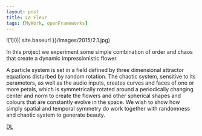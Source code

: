 ```yaml
---
layout: post
title: La Fleur
tags: [MyWork, openFrameworks]
---
```


![1]({{ site.baseurl }}/images/2015/2.1.jpg)

In this project we experiment some simple combination of order and chaos that create a dynamic impressionistic flower.

<!--more-->

A particle system is set in a field defined by three dimensional attractor equations disturbed by random rotation. The chaotic system, sensitive to its parameters, as well as the audio inputs, creates curves and faces of one or more petals, which is symmetrically rotated around a periodically changing center and norm to create the flowers and other spherical shapes and colours that are constantly evolve in the space. We wish to show how simply spatial and temporal symmetry do work together with randomness and chaotic system to generate beauty.

[DL](https://github.com/retrcult/retrcult.github.io/blob/master/images/2015/particles1512.app.zip?raw=true)
